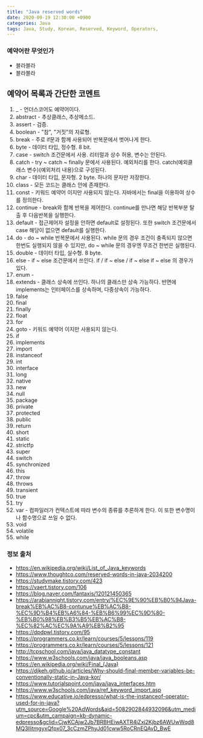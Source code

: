```yaml
---
title: "Java reserved words"
date: 2020-09-19 12:30:00 +0900
categories: Java
tags: Java, Study, Korean, Reserved, Keyword, Operators,
---
```

### 예약어란 무엇인가
- 블라블라
- 블라블라

## 예약어 목록과 간단한 코멘트

1. _ - 언더스코어도 예약어이다.
2. abstract - 추상클래스, 추상메소드.
3. assert - 검증.
4. boolean - "참", "거짓"의 자료형.
5. break - 주로 if문과 함께 사용되어 반복문에서 벗어나게 한다.
6. byte - 데이터 타입, 정수형. 8 bit.
7. case - switch 조건문에서 사용. 리터럴과 상수 허용, 변수는 안된다.
8. catch - try ~ catch ~ finally 문에서 사용된다. 예외처리를 한다. catch(예외클래스 변수){예외처리 내용}으로 구성된다.
9. char - 데이터 타입, 문자형. 2 byte. 하나의 문자만 저장한다.
10. class - 모든 코드는 클래스 안에 존재한다.
11. const  - 키워드 예약어 이지만 사용되지 않는다. 자바에서는 final을 이용하여 상수를 정의한다.
12. continue - break와 함께 반복을 제어한다. continue를 만나면 해당 반복부분 탈출 후 다음반복을 실행한다.
13. default - 접근제어자 설정을 안하면 default로 설정된다. 또한 switch 조건문에서 case 해당이 없으면 default를 실행한다.
14. do - do ~ while 반복문에서 사용된다. while 문의 경우 조건이 충족되지 않으면 한번도 실행되지 않을 수 있지만, do ~ while 문의 경우엔 무조건 한번은 실행된다.
15. double - 데이터 타입, 실수형. 8 byte.
16. else - if ~ else 조건문에서 쓰인다. if / if ~ else / if ~ else if ~ else 의 경우가 있다.
17. enum - 
18. extends - 클래스 상속에 쓰인다. 하나의 클래스만 상속 가능하다. 반면에 implements는 인터페이스를 상속하며, 다중상속이 가능하다.
19. false  
20. final  
21. finally  
22. float  
23. for  
24. goto - 키워드 예약어 이지만 사용되지 않는다.
25. if  
26. implements  
27. import  
28. instanceof  
29. int  
30. interface  
31. long  
32. native  
33. new  
34. null  
35. package
36. private  
37. protected  
38. public  
39. return  
40. short  
41. static  
42. strictfp  
43. super  
44. switch  
45. synchronized
46. this  
47. throw  
48. throws  
49. transient  
50. true  
51. try
52. var - 컴파일러가 컨텍스트에 따라 변수의 종류를 추론하게 한다. 이 또한 변수명이나 함수명으로 쓰일 수 없다.
53. void  
54. volatile  
55. while  

### 정보 출처
- https://en.wikipedia.org/wiki/List_of_Java_keywords
- https://www.thoughtco.com/reserved-words-in-java-2034200
- https://studymake.tistory.com/423
- https://vaert.tistory.com/106
- https://blog.naver.com/fantaxis/120121450365
- https://arabiannight.tistory.com/entry/%EC%9E%90%EB%B0%94Java-break%EB%AC%B8-contunue%EB%AC%B8-%EC%9D%B4%EB%A6%84-%EB%B6%99%EC%9D%80-%EB%B0%98%EB%B3%B5%EB%AC%B8-%EC%82%AC%EC%9A%A9%EB%B2%95
- https://dpdpwl.tistory.com/95
- https://programmers.co.kr/learn/courses/5/lessons/119
- https://programmers.co.kr/learn/courses/5/lessons/121
- http://tcpschool.com/java/java_datatype_constant
- https://www.w3schools.com/java/java_booleans.asp
- https://en.wikipedia.org/wiki/Final_(Java)
- https://djkeh.github.io/articles/Why-should-final-member-variables-be-conventionally-static-in-Java-kor/
- https://www.tutorialspoint.com/java/java_interfaces.htm
- https://www.w3schools.com/java/ref_keyword_import.asp
- https://www.educative.io/edpresso/what-is-the-instanceof-operator-used-for-in-java?utm_source=Google%20AdWords&aid=5082902844932096&utm_medium=cpc&utm_campaign=kb-dynamic-edpresso&gclid=CjwKCAjw2Jb7BRBHEiwAXTR4jZxj2Kjbz6AWUwWqd8MQ3llitmgyxQfpx07_3cCzmZPhyJd01cww5RoCRnEQAvD_BwE